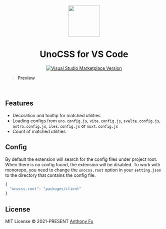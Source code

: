 <br>

<p align="center">
<img src="https://raw.githubusercontent.com/unocss/unocss/main/packages/vscode/res/logo.png" style="width:100px;" />
</p>

<h1 align="center">UnoCSS for VS Code</h1>

<p align="center">
<a href="https://marketplace.visualstudio.com/items?itemName=antfu.unocss" target="__blank"><img src="https://img.shields.io/visual-studio-marketplace/v/antfu.unocss.svg?color=eee&amp;label=VS%20Code%20Marketplace&logo=visual-studio-code" alt="Visual Studio Marketplace Version" /></a>
</p>

> **Preview**

<br>

## Features

- Decoration and tooltip for matched utilities
- Loading configs from `uno.config.js`, `vite.config.js`, `svelte.config.js`, `astro.config.js`, `iles.config.js` or `nuxt.config.js`
- Count of matched utilities

## Config

By default the extension will search for the config files under project root. When there is no config found, the extension will be disabled. To work with monorepo, you need to change the `unocss.root` option in your `setting.json` to the directory that contains the config file.

```javascript
{
  "unocss.root": "packages/client"
}
```

## License

MIT License &copy; 2021-PRESENT [Anthony Fu](https://github.com/antfu)


